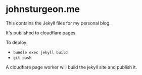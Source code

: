 # johnsturgeon.me

This contains the Jekyll files for my personal blog.

It's published to cloudflare pages

To deploy:

*  `bundle exec jekyll build `
*  `git push`

A cloudflare page worker will build the jekyll site and publish it.

